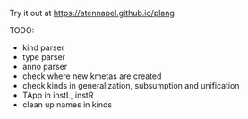Try it out at https://atennapel.github.io/plang

TODO:
- kind parser
- type parser
- anno parser
- check where new kmetas are created
- check kinds in generalization, subsumption and unification
- TApp in instL, instR
- clean up names in kinds
